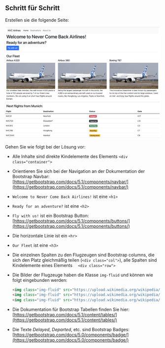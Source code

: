 ## Schritt für Schritt

Erstellen sie die folgende Seite:

![img_1.png](img/airline.png)

Gehen Sie wie folgt bei der Lösung vor:

* Alle Inhalte sind direkte Kindelemente des Elements ```<div class="container">```

* Orientieren Sie sich bei der Navigation an der Dokumentation der Bootstrap Navbar: [https://getbootstrap.com/docs/5.1/components/navbar/](https://getbootstrap.com/docs/5.1/components/navbar/)

* ```Welcome to Never Come Back Airlines!``` ist eine ```<h1>```

* ```Ready for an adventure?``` ist eine ```<h2>```

* ```Fly with us!``` ist ein Bootstrap Button: [https://getbootstrap.com/docs/5.1/components/buttons/](https://getbootstrap.com/docs/5.1/components/buttons/)

* Die horizontale Linie ist ein ```<hr>```

* ```Our Fleet``` ist eine ```<h3>```

* Die einzelnen Spalten zu den Flugzeugen sind Bootstrap columns, die sich den Platz gleichmäßig teilen (```<div class="col">```), alle Spalten sind Kindelemente eines Elements ```  <div class="row">```

* Die Bilder der Flugzeuge haben die Klasse ```img-fluid``` und können wie folgt eingebunden werden:
  ~~~html
  <img class="img-fluid" src="https://upload.wikimedia.org/wikipedia/commons/thumb/b/b5/Airbus_A320neo_landing_08.jpg/1280px-Airbus_A320neo_landing_08.jpg"/>
  <img class="img-fluid" src="https://upload.wikimedia.org/wikipedia/commons/8/82/Airbus_A380_blue_sky.jpg"/>
  <img class="img-fluid" src="https://upload.wikimedia.org/wikipedia/commons/5/50/Boeing_787-8_maiden_flight_overhead_view.jpg"/>
  ~~~
  
* Die Dokumentation für Bootstrap Tabellen finden Sie hier: [https://getbootstrap.com/docs/5.1/content/tables/](https://getbootstrap.com/docs/5.1/content/tables/)
  
* Die Texte *Delayed*, *Departed*, etc. sind Bootstrap Badges: [https://getbootstrap.com/docs/5.0/components/badge/](https://getbootstrap.com/docs/5.0/components/badge/)
